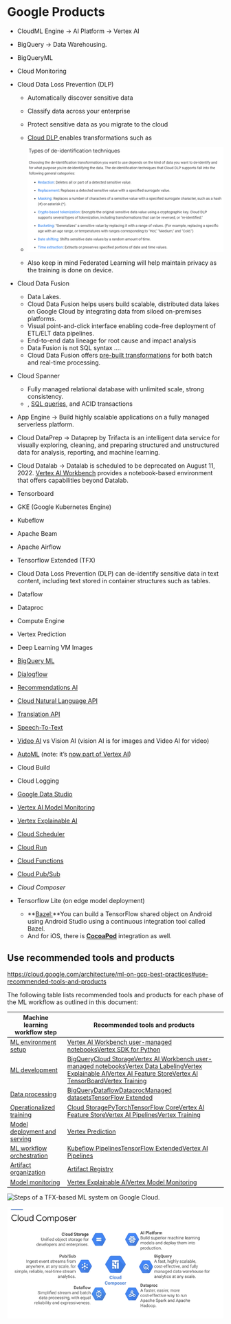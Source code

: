 # Google Products

* CloudML Engine -> AI Platform -> Vertex AI
* BigQuery -> Data Warehousing.
* BigQueryML
* Cloud Monitoring
* Cloud Data Loss Prevention (DLP) 
  *  Automatically discover sensitive data
  * Classify data across your enterprise
  * Protect sensitive data as you migrate to the cloud
  *  [Cloud DLP ](https://cloud.google.com/dlp/docs)enables transformations such as 
    * <img src="images/image-20220328020928183.png" alt="image-20220328020928183" style="zoom:80%;" />

  * Also keep in mind Federated Learning will help maintain privacy as the training is done on device.
* Cloud Data Fusion 
  * Data Lakes. 
  * Cloud Data Fusion helps users build scalable, distributed data lakes on Google Cloud by integrating data from siloed on-premises platforms. 
  * Visual point-and-click interface enabling code-free deployment of ETL/ELT data pipelines. 
  * End-to-end data lineage for root cause and impact analysis
  * Data Fusion is not SQL syntax ....
  * Cloud Data Fusion offers [pre-built transformations](https://cloud.google.com/data-fusion/plugins) for both batch and real-time processing.

* Cloud Spanner
  * Fully managed relational database with unlimited scale, strong consistency.
  * , [SQL queries](https://cloud.google.com/spanner/docs/query-syntax), and ACID transactions

* App Engine ->  Build highly scalable applications on a fully managed serverless platform.
* Cloud DataPrep -> Dataprep by Trifacta is an intelligent data service for visually exploring, cleaning, and preparing structured and unstructured data for analysis, reporting, and machine learning. 
* Cloud Datalab -> Datalab is scheduled to be deprecated on August 11, 2022. [Vertex AI Workbench](https://cloud.google.com/vertex-ai/docs/workbench) provides a notebook-based environment that offers capabilities beyond Datalab. 
* Tensorboard
* GKE (Google Kubernetes Engine)
* Kubeflow
* Apache Beam
* Apache Airflow
* Tensorflow Extended (TFX)
* Cloud Data Loss Prevention (DLP) can de-identify sensitive data in text content, including text stored in container structures such as tables.
* Dataflow
* Dataproc
* Compute Engine
* Vertex Prediction
* Deep Learning VM Images
* [BigQuery ML](https://cloud.google.com/bigquery-ml/docs/introduction)
* [Dialogflow](https://cloud.google.com/dialogflow)
* [Recommendations AI](https://cloud.google.com/recommendations)
* [Cloud Natural Language API](https://cloud.google.com/natural-language)
* [Translation API](https://cloud.google.com/translate)
* [Speech-To-Text](https://cloud.google.com/speech-to-text)
* [Video AI](https://cloud.google.com/video-intelligence) vs Vision AI (vision AI is for images and Video AI for video)
* [AutoML](https://cloud.google.com/automl) (note: it’s [now part of Vertex AI](https://cloud.google.com/vertex-ai/docs/beginner/beginners-guide/))
* Cloud Build
* Cloud Logging
* [Google Data Studio](https://datastudio.google.com/u/0/)
* [Vertex AI Model Monitoring](https://cloud.google.com/vertex-ai/docs/model-monitoring/overview)
* [Vertex Explainable AI](https://cloud.google.com/vertex-ai/docs/explainable-ai/overview)
* [Cloud Scheduler](https://cloud.google.com/scheduler)
* [Cloud Run](https://cloud.google.com/run)
* [Cloud Functions](https://cloud.google.com/functions) 
* [Cloud Pub/Sub](https://cloud.google.com/pubsub)
* *Cloud Composer*
* Tensorflow Lite (on edge model deployment)
  * **<u>Bazel:</u>**You can build a TensorFlow shared object on Android using Android Studio using a continuous integration tool called Bazel.
  * And for iOS, there is **<u>CocoaPod</u>** integration as well.


## Use recommended tools and products

https://cloud.google.com/architecture/ml-on-gcp-best-practices#use-recommended-tools-and-products

The following table lists recommended tools and products for each phase of the ML workflow as outlined in this document:

| **Machine learning workflow step**                           | **Recommended tools and products**                           |
| ------------------------------------------------------------ | ------------------------------------------------------------ |
| [ML environment setup](https://cloud.google.com/architecture/ml-on-gcp-best-practices#machine-learning-environment-setup) | [Vertex AI Workbench user-managed notebooks](https://cloud.google.com/vertex-ai/docs/workbench/user-managed)[Vertex SDK for Python](https://cloud.google.com/vertex-ai/docs/start/client-libraries#python) |
| [ML development](https://cloud.google.com/architecture/ml-on-gcp-best-practices#machine-learning-development) | [BigQuery](https://cloud.google.com/bigquery/docs/introduction)[Cloud Storage](https://cloud.google.com/storage/docs/introduction)[Vertex AI Workbench user-managed notebooks](https://cloud.google.com/vertex-ai/docs/workbench/user-managed)[Vertex Data Labeling](https://cloud.google.com/vertex-ai/docs/datasets/data-labeling-job)[Vertex Explainable AI](https://cloud.google.com/vertex-ai/docs/explainable-ai/overview)[Vertex AI Feature Store](https://cloud.google.com/vertex-ai/docs/featurestore/overview)[Vertex AI TensorBoard](https://cloud.google.com/vertex-ai/docs/experiments/tensorboard-overview)[Vertex Training](https://cloud.google.com/ai-platform-unified/docs/training/create-model-custom-training) |
| [Data processing](https://cloud.google.com/architecture/ml-on-gcp-best-practices#data-processing) | [BigQuery](https://cloud.google.com/bigquery/docs/introduction)[Dataflow](https://cloud.google.com/dataflow/docs)[Dataproc](https://cloud.google.com/dataproc/docs)[Managed datasets](https://cloud.google.com/vertex-ai/docs/training/using-managed-datasets)[TensorFlow Extended](https://www.tensorflow.org/tfx) |
| [Operationalized training](https://cloud.google.com/architecture/ml-on-gcp-best-practices#operationalized-training) | [Cloud Storage](https://cloud.google.com/storage/docs/introduction)[PyTorch](https://pytorch.org/tutorials/recipes/recipes/saving_and_loading_a_general_checkpoint.html)[TensorFlow Core](https://www.tensorflow.org/overview)[Vertex AI Feature Store](https://cloud.google.com/vertex-ai/docs/featurestore/overview)[Vertex AI Pipelines](https://cloud.google.com/vertex-ai/docs/pipelines)[Vertex Training](https://cloud.google.com/vertex-ai/docs/training/create-model-custom-training) |
| [Model deployment and serving](https://cloud.google.com/architecture/ml-on-gcp-best-practices#model-deployment-and-serving) | [Vertex Prediction](https://cloud.google.com/vertex-ai/docs/predictions/getting-predictions) |
| [ML workflow orchestration](https://cloud.google.com/architecture/ml-on-gcp-best-practices#machine-learning-workflow-orchestration) | [Kubeflow Pipelines](https://www.kubeflow.org/docs/components/pipelines/)[TensorFlow Extended](https://www.tensorflow.org/tfx)[Vertex AI Pipelines](https://cloud.google.com/vertex-ai/docs/pipelines) |
| [Artifact organization](https://cloud.google.com/architecture/ml-on-gcp-best-practices#artifact-organization) | [Artifact Registry](https://cloud.google.com/artifact-management/docs) |
| [Model monitoring](https://cloud.google.com/architecture/ml-on-gcp-best-practices#model-monitoring) | [Vertex Explainable AI](https://cloud.google.com/vertex-ai/docs/explainable-ai/overview)[Vertex Model Monitoring](https://cloud.google.com/vertex-ai/docs/model-monitoring/overview) |

![Steps of a TFX-based ML system on Google Cloud.](https://cloud.google.com/architecture/images/architecture-for-mlops-using-tfx-kubeflow-pipelines-and-cloud-build-3-tfx-google-cloud.svg)



![image-20220321190944683](images/image-20220321190944683.png)

